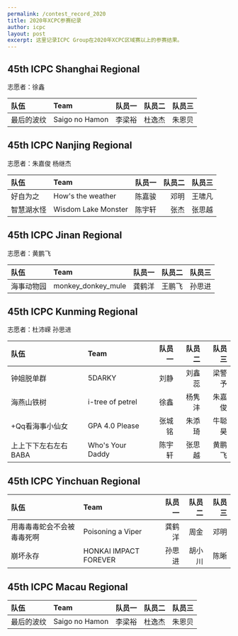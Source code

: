 ```yaml
---
permalink: /contest_record_2020
title: 2020年XCPC参赛纪录
author: icpc
layout: post
excerpt: 这里记录ICPC Group在2020年XCPC区域赛以上的参赛结果。
---
```


## 45th ICPC Shanghai Regional

志愿者：徐鑫

| 队伍    | Team           | 队员一 | 队员二 | 队员三 |
|:------|:---------------|----:|----:|----:|
| 最后的波纹 | Saigo no Hamon | 李梁裕 | 杜逸杰 | 朱恩贝 |

## 45th ICPC Nanjing Regional

志愿者：朱嘉俊 杨继杰

| 队伍    | Team                | 队员一 | 队员二 | 队员三 |
|:------|:--------------------|----:|----:|----:|
| 好自为之  | How's the weather   | 陈嘉骏 |  邓明 | 王啸凡 |
| 智慧湖水怪 | Wisdom Lake Monster | 陈宇轩 |  张杰 | 张思越 |

## 45th ICPC Jinan Regional

志愿者：黄鹏飞

| 队伍    | Team               | 队员一 | 队员二 | 队员三 |
|:------|:-------------------|----:|----:|----:|
| 海事动物园 | monkey_donkey_mule | 龚鹤洋 | 王鹏飞 | 孙思进 |

## 45th ICPC Kunming Regional

志愿者：杜沛嵘 孙思进

| 队伍           | Team             | 队员一 | 队员二 | 队员三 |
|:-------------|:-----------------|----:|----:|----:|
| 钟姐脱单群        | 5DARKY           |  刘静 | 刘鑫蕊 | 梁警予 |
| 海燕山铁树        | i-tree of petrel |  徐鑫 | 杨隽沣 | 朱嘉俊 |
| +Qq看海事小仙女    | GPA 4.0 Please   | 张城铭 | 朱添琦 | 牛聪昊 |
| 上上下下左右左右BABA | Who's Your Daddy | 陈宇轩 | 张思越 | 黄鹏飞 |

## 45th ICPC Yinchuan Regional

| 队伍            | Team                  | 队员一 | 队员二 | 队员三 |
|:--------------|:----------------------|----:|----:|----:|
| 用毒毒毒蛇会不会被毒毒死啊 | Poisoning a Viper     | 龚鹤洋 |  周金 |  邓明 |
| 崩坏永存          | HONKAI IMPACT FOREVER | 孙思进 | 胡小川 |  陈晰 |

## 45th ICPC Macau Regional

| 队伍    | Team           | 队员一 | 队员二 | 队员三 |
|:------|:---------------|----:|----:|----:|
| 最后的波纹 | Saigo no Hamon | 李梁裕 | 杜逸杰 | 朱恩贝 |